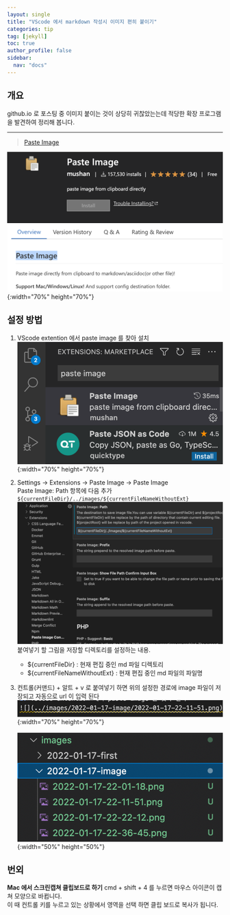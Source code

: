 ```yaml
---
layout: single 
title: "VScode 에서 markdown 작성시 이미지 편히 붙이기"
categories: tip
tag: [jekyll]
toc: true
author_profile: false
sidebar:
  nav: "docs"
---
```


## 개요

github.io 로 포스팅 중 이미지 붙이는 것이 상당히 귀찮았는는데 적당한 확장 프로그램을 발견하여 정리해 봅니다.
- - -  
> [Paste Image](https://marketplace.visualstudio.com/items?itemName=mushan.vscode-paste-image)

![](/images/2022-01-17-image/2022-01-17-22-01-18.png){:width="70%" height="70%"}

## 설정 방법

1. VScode extention 에서 paste image 를 찾아 설치
![](/images/2022-01-17-image/2022-01-17-22-11-51.png){:width="70%" height="70%"}

2. Settings -> Extensions -> Paste Image -> Paste Image  
   Paste Image: Path 항목에 다음 추가 `${currentFileDir}/../images/${currentFileNameWithoutExt}`
![](/images/2022-01-17-image/2022-01-17-22-22-12.png)
붙여넣기 할 그림을 저장할 디렉토리를 설정하는 내용.  
   - \$\{currentFileDir\} : 현재 편집 중인 md 파일 디렉토리  
   - \$\{currentFileNameWithoutExt\} : 현재 편집 중인 md 파일의 파일명

3. 컨트롤(커맨드) + 알트 + v 로 붙여넣기 하면 위의 설정한 경로에 image 파일이 저장되고 자동으로 url 이 입력 된다  
![](/images/2022-01-17-image/2022-01-17-22-36-45.png){:width="70%" height="70%"}  <br><br>
![](/images/2022-01-17-image/2022-01-17-22-37-28.png){:width="50%" height="50%"}


## 번외

**Mac 에서 스크린캡쳐 클립보드로 하기**
cmd + shift + 4 를 누르면 마우스 아이콘이 캡쳐 모양으로 바뀝니다.  
이 때 컨트롤 키를 누르고 있는 상황에서 영역을 선택 하면 클립 보드로 복사가 됩니다.